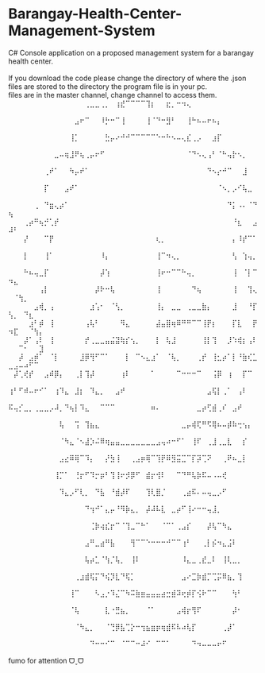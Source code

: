 # Barangay-Health-Center-Management-System
C# Console application on a proposed management system for a barangay health center.
<br /> <br />If you download the code please change the directory of where the .json files are stored to the directory the program file is in your pc.
<br /> files are in the master channel, change channel to access them.
<br /> 
⠀⠀⠀⠀⠀⠀⠀⠀⠀⠀⠀⠀⠀⠀⠀⢀⣀⣀⢀⡀⠀⢰⣞⠉⠉⠉⠉⢹⡆⠀⠀⣖⡀⠒⠲⢄⠀⠀⠀⠀⠀⠀⠀⠀⠀⠀⠀⠀⠀⠀⠀⠀⠀⠀⠀⠀
⠀⠀⠀⠀⠀⠀⠀⠀⠀⠀⠀⠀⠀⣠⠖⠉⠀⠀⠸⡓⠒⠉⢸⠀⠀⠀⠀⢸⠈⠙⠒⣻⠃⠀⠀⢸⠓⠦⠤⠖⠦⡄⠀⠀⠀⠀⠀⠀⠀⠀⠀⠀⠀⠀⠀⠀
⠀⠀⠀⠀⠀⠀⠀⠀⠀⠀⠀⠀⢸⡁⠀⠀⠀⠀⠀⣓⡤⠔⠚⠚⠉⠉⠉⠉⠉⠑⠒⠓⠢⠤⢄⣎⢀⡠⠀⠀⣰⡏⠀⠀⠀⠀⠀⠀⠀⠀⠀⠀⠀⠀⠀⠀
⠀⠀⠀⠀⠀⠀⠀⠀⠀⣀⠤⢶⣸⠟⢦⢀⡤⠖⠋⠀⠀⠀⠀⠀⠀⠀⠀⠀⠀⠀⠀⠀⠀⠀⠀⠈⠙⠢⢄⢠⠃⠈⠓⢤⡗⠢⡀⠀⠀⠀⠀⠀⠀⠀⠀⠀
⠀⠀⠀⠀⠀⠀⠀⢀⠞⠁⠀⠀⠳⡤⠞⠁⠀⠀⠀⠀⠀⠀⠀⠀⠀⠀⠀⠀⠀⠀⠀⠀⠀⠀⠀⠀⠀⠀⠀⠙⠢⡔⠚⠉⠀⠀⣸⠀⠀⠀⠀⠀⠀⠀⠀⠀
⠀⠀⠀⠀⠀⠀⠀⡏⠀⠀⠀⣠⠞⠁⠀⠀⠀⠀⠀⠀⠀⠀⠀⠀⠀⠀⠀⠀⠀⠀⠀⠀⠀⠀⠀⠀⠀⠀⠀⠀⠀⠈⠢⡀⡠⠊⢧⣀⠀⠀⠀⠀⠀⠀⠀⠀
⠀⠀⠀⠀⠀⢀⠀⠙⣶⢄⡴⠁⠀⠀⠀⠀⠀⠀⠀⠀⠀⠀⠀⠀⠀⠀⠀⠀⠀⠀⠀⠀⠀⠀⠀⠀⠀⠀⠀⠀⠀⠀⠀⠙⡅⠠⠄⠈⠙⢦⠀⠀⠀⠀⠀⠀
⠀⠀⠀⢀⡴⠛⢦⡚⢁⡞⠀⠀⠀⠀⠀⠀⠀⠀⠀⠀⠀⠀⠀⠀⠀⠀⠀⠀⠀⠀⠀⠀⠀⠀⠀⠀⠀⠀⠀⠀⠀⠀⠀⠀⠘⣆⠀⠀⣠⠼⠃⠀⠀⠀⠀⠀
⠀⠀⠀⡜⠀⠀⠀⠉⡟⠀⠀⠀⠀⠀⠀⠀⠀⠀⠀⠀⠀⠀⠀⠀⠀⠀⠀⠀⠀⢆⡀⠀⠀⠀⠀⠀⠀⠀⠀⠀⠀⠀⠀⠀⡄⠸⡞⠉⠁⠀⠀⠀⠀⠀⠀⠀
⠀⠀⠀⡇⠀⠀⠀⢸⠁⠀⠀⠀⠀⠀⠀⠀⠀⠀⠸⡄⠀⠀⠀⠀⠀⠀⠀⠀⠀⢸⠉⠲⢄⡀⠀⠀⠀⠀⠀⠀⠀⠀⠀⠀⢣⠀⢱⢤⡀⠀⠀⠀⠀⠀⠀⠀
⠀⠀⠀⠓⠦⢤⣀⡏⠀⠀⠀⠀⠀⠀⠀⠀⠀⠀⡼⢱⠀⠀⠀⠀⠀⠀⠀⠀⠀⢸⠖⠒⠉⠉⠓⢤⡀⠀⠀⠀⠀⠀⠀⠀⢸⠀⠈⡇⠉⠲⣄⠀⠀⠀⠀⠀
⠀⠀⠀⠀⠀⠀⢠⡇⠀⠀⠀⠀⠀⠀⠀⠀⠀⡼⠗⠒⢧⠀⠀⠀⠀⠀⠀⠀⠀⢸⠀⠀⠀⠀⠀⠀⠙⢦⠀⠀⠀⠀⠀⠀⢸⠀⠀⢹⢄⠀⠈⢳⡀⠀⠀⠀
⠀⠀⠀⠀⠀⣠⢾⡀⢠⠀⠀⠀⠀⠀⠀⠀⣰⢡⠂⠀⠈⢣⡀⠀⠀⠀⠀⠀⠀⢸⡄⠀⣀⣀⠀⢀⣀⣀⣷⡄⠀⠀⠀⠀⣸⠀⠀⠘⡏⢣⡀⠀⠙⣆⠀⠀
⠀⠀⠀⠀⣰⠃⡾⠀⢸⠀⠀⠀⠀⠀⠀⢠⢧⠃⠀⠀⠀⠀⠻⣄⠀⠀⠀⠀⠀⣼⣤⣿⢶⠿⠛⠛⠉⠉⢸⡟⡆⠀⠀⠀⡏⣇⠀⠀⡟⠲⣏⠀⠀⠈⢳⡄
⠀⠀⠀⡼⠁⢠⠇⠀⢸⠀⠀⠀⠀⠀⠀⡞⢀⣀⣀⣤⣬⣽⢷⡎⢢⡀⠀⠀⠀⡇⠀⢧⣸⠀⠀⠀⠀⠀⢸⡇⢹⠀⠀⡸⠱⢾⡆⢠⠇⠀⠀⠉⠂⠀⠀⣹
⠀⠀⡼⠀⣠⡾⠁⠀⠈⡇⠀⠀⠀⠀⣸⡿⢻⠋⠉⠁⠀⠀⠀⡇⠀⠉⠢⣄⣰⠁⠀⠈⢧⡀⠀⠀⠀⢀⡞⠀⢸⣂⡴⠁⡇⠘⣷⢎⣁⣀⣠⠤⠴⠋⠉⠀
⠀⡼⢁⢞⡞⠀⠀⣠⠾⡿⡄⠀⠀⢀⡇⢹⡼⠀⠀⠀⠀⠀⢰⠇⠀⠀⠀⠀⠁⠀⠀⠀⠀⠉⠒⠒⠒⠉⠀⠀⢨⡿⠀⢰⠀⠀⡏⠉⠀⠀⠀⠀⠀⠀⠀⠀
⢰⠃⠋⠾⠤⠖⠊⠁⠀⢰⠹⣄⠀⣸⡆⠀⠹⣄⡀⠀⠀⣠⠞⠀⠀⠀⠀⠀⠀⠀⠀⠀⠀⠀⠀⠀⠀⠀⠀⣠⢯⡇⢀⠁⠀⢠⠇⠀⠀⠀⠀⠀⠀⠀⠀⠀
⠯⢤⡊⣀⡀⢀⣀⣀⡠⠼⡀⠙⢦⡇⠹⣄⠀⠀⠉⠉⠉⠀⠀⠀⠀⠀⠀⠀⠶⠄⠀⠀⠀⠀⠀⠀⠀⣀⡴⢋⣾⢀⠎⠀⣠⠞⠀⠀⠀⠀⠀⠀⠀⠀⠀⠀
⠀⠀⠀⠀⠀⠀⠀⠀⠀⠀⢧⠀⠀⢩⠀⢹⣦⣄⠀⠀⠀⠀⠀⠀⠀⠀⠀⠀⠀⠀⠀⠀⠀⠀⣀⡤⢾⢏⠛⠫⢿⠦⠤⡾⠷⢒⢢⡄⠀⠀⠀⠀⠀⠀⠀⠀
⠀⠀⠀⠀⠀⠀⠀⠀⠀⠀⠈⠳⣄⠈⠢⣼⡱⠬⠿⢶⣤⣤⣀⣀⣀⣀⣀⣀⣀⣠⢤⠴⠒⠋⠁⠀⢸⠏⠀⢀⣸⢀⣀⣇⠀⠀⡎⠀⠀⠀⠀⠀⠀⠀⠀⠀
⠀⠀⠀⠀⠀⠀⠀⠀⠀⠀⣠⣔⠿⢿⠉⠹⡄⠀⠀⡜⣳⢸⠀⠀⢀⣠⡶⢿⠉⢹⡟⠿⣻⣭⣉⠉⡏⡽⢉⠝⠀⠀⢀⠟⠦⣀⡇⠀⠀⠀⠀⠀⠀⠀⠀⠀
⠀⠀⠀⠀⠀⠀⠀⠀⠀⢸⡉⠁⠀⢘⡖⠋⠹⡒⡶⠃⢹⢸⠖⡺⡿⠋⠀⣾⡖⢺⠇⠀⠀⠉⠙⠛⢧⡷⠯⠤⠠⠤⢞⠀⠀⠀⠀⠀⠀⠀⠀⠀⠀⠀⠀⠀
⠀⠀⠀⠀⠀⠀⠀⠀⠀⠀⠹⣄⡠⠋⢇⡀⠀⠙⣧⠀⠘⣾⡼⠏⠀⠀⠀⢹⢇⣿⡈⠀⠀⠀⢀⣴⠯⠄⠤⢤⣀⡠⠋⠀⠀⠀⠀⠀⠀⠀⠀⠀⠀⠀⠀⠀
⠀⠀⠀⠀⠀⠀⠀⠀⠀⠀⠀⠀⠀⠀⠀⠙⢲⠚⠁⣄⡤⠘⠻⡷⣄⡀⠀⡼⠼⠧⣇⠀⣀⡴⠋⢸⠔⠒⠒⢤⣸⡀⠀⠀⠀⠀⠀⠀⠀⠀⠀⠀⠀⠀⠀⠀
⠀⠀⠀⠀⠀⠀⠀⠀⠀⠀⠀⠀⠀⠀⠀⠀⢈⡷⢴⣎⡖⠉⠈⢹⣀⠉⠓⠁⠀⠀⠈⠉⠁⢀⣠⡎⠀⠀⠀⡼⢧⠉⠳⣄⠀⠀⠀⠀⠀⠀⠀⠀⠀⠀⠀⠀
⠀⠀⠀⠀⠀⠀⠀⠀⠀⠀⠀⠀⠀⠀⠀⣠⠛⣀⣴⠛⣧⠀⠀⠀⢻⠉⠉⠑⠒⠒⠒⠚⠉⠉⢰⠃⠀⠀⢀⡇⡮⠲⣄⣨⠇⠀⠀⠀⠀⠀⠀⠀⠀⠀⠀⠀
⠀⠀⠀⠀⠀⠀⠀⠀⠀⠀⠀⠀⠀⠀⠀⢧⡴⣁⠈⢳⡈⢧⡀⠀⢸⠇⠀⠀⠀⠀⠀⠀⠀⠀⠸⣄⣀⢀⣞⣀⠇⠀⢸⢇⣀⡀⠀⠀⠀⠀⠀⠀⠀⠀⠀⠀
⠀⠀⠀⠀⠀⠀⠀⠀⠀⠀⠀⠀⠀⢀⣰⣾⢯⡍⠙⢮⡹⣇⠙⢯⡁⠀⠀⠀⠀⠀⠀⠀⠀⠀⣠⠔⣉⡷⣾⡉⢉⡭⠿⣦⡀⢹⠀⠀⠀⠀⠀⠀⠀⠀⠀⠀
⠀⠀⠀⠀⠀⠀⠀⠀⠀⠀⠀⠀⢸⠉⠀⠀⠀⠣⣠⡐⠹⣌⠉⠳⠭⣷⣶⣤⣤⣤⣴⣒⣾⠽⢖⡾⡏⢪⠗⠉⠉⠀⠀⠀⢳⠃⠀⠀⠀⠀⠀⠀⠀⠀⠀⠀
⠀⠀⠀⠀⠀⠀⠀⠀⠀⠀⠀⠀⠈⢧⠀⠀⠀⠀⠀⣇⠐⣛⣦⡀⠀⠀⠀⠈⠁⠀⠀⠀⠀⣠⢾⡖⢻⠏⠀⠀⠀⠀⠀⠀⡼⠂⠀⠀⠀⠀⠀⠀⠀⠀⠀⠀
⠀⠀⠀⠀⠀⠀⠀⠀⠀⠀⠀⠀⠀⠈⠳⣄⡀⠀⠀⠈⢙⡿⣧⢉⡕⠒⢲⣦⣶⡶⢶⣾⠯⠧⠴⢧⡏⠀⠀⠀⠀⠀⢀⡼⠁⠀⠀⠀⠀⠀⠀⠀⠀⠀⠀⠀
⠀⠀⠀⠀⠀⠀⠀⠀⠀⠀⠀⠀⠀⠀⠀⠀⠙⠒⠒⠊⠉⠀⠈⠉⠉⠒⠼⠊⠀⠉⠉⠁⠀⠀⠀⠀⠙⠲⠤⠤⠤⠖⠋⠀⠀⠀⠀⠀⠀⠀⠀
⠀⠀⠀⠀⠀<br /> fumo for attention ᗜˬᗜ
